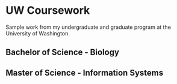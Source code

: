# UW Coursework
Sample work from my undergraduate and graduate program at the University of Washington.

## Bachelor of Science - Biology


## Master of Science - Information Systems

